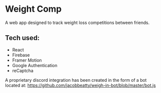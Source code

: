 # Weight Comp

A web app designed to track weight loss competitions between friends. 

## Tech used: 
- React 
- Firebase
- Framer Motion 
- Google Authentication
- reCaptcha

A proprietary discord integration has been created in the form of a bot located at: https://github.com/jacobbeatty/weigh-in-bot/blob/master/bot.js
